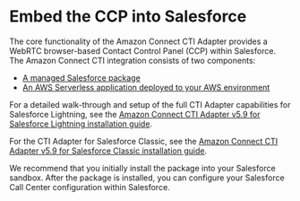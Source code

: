 # Embed the CCP into Salesforce<a name="salesforce-integration"></a>

The core functionality of the Amazon Connect CTI Adapter provides a WebRTC browser\-based Contact Control Panel \(CCP\) within Salesforce\. The Amazon Connect CTI integration consists of two components: 
+ [A managed Salesforce package](https://appexchange.salesforce.com/appxListingDetail?listingId=a0N3A00000EJH4yUAH)
+ [An AWS Serverless application deployed to your AWS environment](https://serverlessrepo.aws.amazon.com/applications/arn:aws:serverlessrepo:us-west-2:821825267871:applications~AmazonConnectSalesforceLambda) 

 For a detailed walk\-through and setup of the full CTI Adapter capabilities for Salesforce Lightning, see the  [Amazon Connect CTI Adapter v5\.9 for Salesforce Lightning installation guide](https://github.com/amazon-connect/amazon-connect-salesforce-cti/blob/main/util/lightning.pdf)\. 

 For the CTI Adapter for Salesforce Classic, see the [Amazon Connect CTI Adapter v5\.9 for Salesforce Classic installation guide](https://github.com/amazon-connect/amazon-connect-salesforce-cti/blob/main/util/classic.pdf)\. 

We recommend that you initially install the package into your Salesforce sandbox\. After the package is installed, you can configure your Salesforce Call Center configuration within Salesforce\.